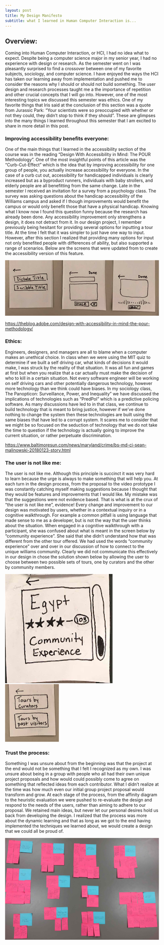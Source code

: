 ```yaml
---
layout: post
title: My Design Manifesto 
subtitle: what I learned in Human Computer Interaction is...
---
```

 
## Overview:
 
Coming into Human Computer Interaction, or HCI, I had no idea what to expect. Despite being a computer science major in my senior year, I had no experience with design or research. As the semester went on I was pleasantly surprised to find a crossover between one of my favorite subjects, sociology, and computer science. I have enjoyed the ways the HCI has taken our learning away from implementation and pushed me to consider the reasons why I should or should not build something. The user design and research processes taught me a the importance of repetition and other crucial concepts that I will go into. However, one of the most interesting topics we discussed this semester was ethics. One of my favorite things that Iris said at the conclusion of this section was a quote from Jurassic Park: “Your scientists were so preoccupied with whether or not they could, they didn’t stop to think if they should”. These are glimpses into the many things I learned throughout this semester that I am excited to share in more detail in this post.

### Improving accessibility benefits everyone:

One of the main things that I learned in the accessibility section of the course was in the reading “Design With Accessibility in Mind: The POUR Methodology”. One of the most insightful points of this article was the “Curb-Cut-Effect” which is the idea that by improving accessibility for one group of people, you actually increase accessibility for everyone. In the case of a curb cut out, accessibility for handicapped individuals is clearly increased but as a byproduct runners, individuals with baby strollers, and elderly people are all benefitting from the same change. Late in the semester I received an invitation for a survey from a psychology class. The survey was asking questions about the handicap accessibility of the Williams campus and asked if I though improvements would benefit the campus or would only benefit those that have a physical handicap. Knowing what I know now I found this question funny because the research has already been done. Any accessibility improvement only strengthens a design, it does not detract from it. In our design project, I remember previously being hesitant for providing several options for inputting a tour title. At the time I felt that it was simpler to just have one way to input. However, after this section I realized that providing many options for input not only benefited people with differences of ability, but also supported a range of scenarios. Below are the screens that were updated from to create the accessibility version of this feature. 

![](../acessible.png)

 <https://theblog.adobe.com/design-with-accessibility-in-mind-the-pour-methodology/>

### Ethics:

Engineers, designers, and managers are all to blame when a computer makes an unethical choice. In class when we were using the MIT quiz to determine if we built a self driving car, what kinds of decisions it would make, I was struck by the reality of that situation. It was all fun and games at first but when you realize that a car actually must make the decision of who to kill in a certain situation. Not every software engineer will be working on self driving cars and other potentially dangerous technology, however more technology than we think could have biases. In my sociology class, The Panopticon: Surveillance, Power, and Inequality” we have discussed the implications of technologies such as “PredPol” which is a predictive policing software. As many discussions have led to in that class, we continue to build technology that is meant to bring justice, however if we’ve done nothing to change the system then these technologies are built using the same biases that have led to a corrupt system. It scares me to consider that we might be so focused on the seduction of technology that we do not take the time to question if the technology is actually going to improve the current situation, or rather perpetuate discrimination. 

https://www.baltimoresun.com/news/maryland/crime/bs-md-ci-sean-malinowski-20180123-story.html

### The user is not like me:

The user is not like me. Although this principle is succinct it was very hard to learn because the urge is always to make something that will help you. At each turn in the  design process, from the proposal to the video prototype I was constantly catching myself making suggestions because I thought that they would be features and improvements that I would like. My mistake was that the suggestions were not evidence based. That is what is at the crux of “the user is not like me”, evidence! Every change and improvement to our design was motivated by users, whether in a contextual inquiry or in a cognitive walkthrough. For example a common pitfall is using language that made sense to me as a developer, but is not the way that the user thinks about the situation. When engaged in a cognitive walkthrough with a participant, she was confused about what is meant in the screen below by “community experience”. She said that she didn’t understand how that was different from the other tour offered. We had used the words “community experience” over and over in our discussion of how to connect to the unique williams community. Clearly we did not communicate this effectively in our design in chose the solution shown below by allowing the user to choose between two possible sets of tours, one by curators and the other by community members.

![](../olddmenu.png)
![](../newmenu.png)




### Trust the process:

Something I was unsure about from the beginning was that the project at the end would not be something that I felt I recognized as my own. I was unsure about being in a group with people who all had their own unique project proposals and how would could possibly come to agree on something that reflected ideas from each contributor. What I didn’t realize at the time was how much even our initial group project proposal would transform and grow. At each stage of the process, from the affinity diagram to the heuristic evaluation we were pushed to re-evaluate the design and respond to the needs of the users, rather than aiming to adhere to our proposal. We retained main ideas, but never let our personal desires hold us back from developing the design. I realized that the process was more about the dynamic learning and that as long as we got to the end having implemented the techniques we learned about, we would create a design that we could all be proud of. 

![](../affinziez.png)
